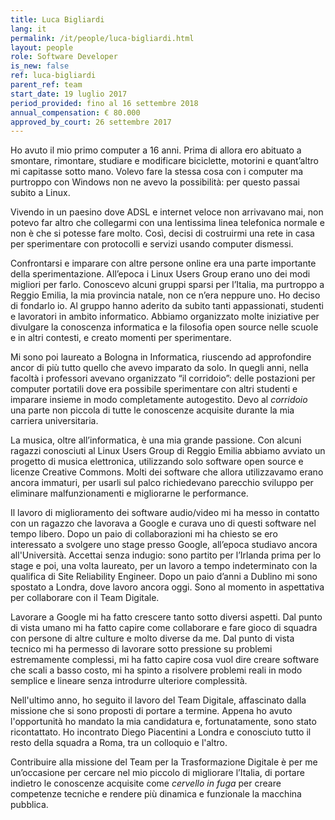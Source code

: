 ```yaml
---
title: Luca Bigliardi
lang: it
permalink: /it/people/luca-bigliardi.html
layout: people
role: Software Developer
is_new: false
ref: luca-bigliardi
parent_ref: team
start_date: 19 luglio 2017
period_provided: fino al 16 settembre 2018
annual_compensation: € 80.000
approved_by_court: 26 settembre 2017
---
```


Ho avuto il mio primo computer a 16 anni. Prima di allora ero abituato a
smontare, rimontare, studiare e modificare biciclette, motorini e quant’altro
mi capitasse sotto mano. Volevo fare la stessa cosa con i computer ma purtroppo
con Windows non ne avevo la possibilità: per questo passai subito a Linux.

Vivendo in un paesino dove ADSL e internet veloce non arrivavano mai, non
potevo far altro che collegarmi con una lentissima linea telefonica normale e
non è che si potesse fare molto. Così, decisi di costruirmi una rete in casa
per sperimentare con protocolli e servizi usando computer dismessi.

Confrontarsi e imparare con altre persone online era una parte importante della
sperimentazione. All’epoca i Linux Users Group erano uno dei modi migliori per
farlo. Conoscevo alcuni gruppi sparsi per l’Italia, ma purtroppo a Reggio
Emilia, la mia provincia natale, non ce n’era neppure uno. Ho deciso di
fondarlo io. Al gruppo hanno aderito da subito tanti appassionati, studenti e
lavoratori in ambito informatico. Abbiamo organizzato molte iniziative per
divulgare la conoscenza informatica e la filosofia open source nelle scuole e
in altri contesti, e creato momenti per sperimentare.

Mi sono poi laureato a Bologna in Informatica, riuscendo ad approfondire ancor
di più tutto quello che avevo imparato da solo. In quegli anni, nella facoltà i
professori avevano organizzato “il corridoio”: delle postazioni per computer
portatili dove era possibile sperimentare con altri studenti e imparare insieme
in modo completamente autogestito. Devo al _corridoio_ una parte non piccola di
tutte le conoscenze acquisite durante la mia carriera universitaria.

La musica, oltre all’informatica, è una mia grande passione. Con alcuni ragazzi
conosciuti al Linux Users Group di Reggio Emilia abbiamo avviato un progetto di
musica elettronica, utilizzando solo software open source e licenze Creative
Commons. Molti dei software che allora utilizzavamo erano ancora immaturi, per
usarli sul palco richiedevano parecchio sviluppo per eliminare malfunzionamenti
e migliorarne le performance.

Il lavoro di miglioramento dei software audio/video mi ha messo in contatto con
un ragazzo che lavorava a Google e curava uno di questi software nel tempo
libero. Dopo un paio di collaborazioni mi ha chiesto se ero interessato a
svolgere uno stage presso Google, all’epoca studiavo ancora all'Università.
Accettai senza indugio: sono partito per l’Irlanda prima per lo stage e poi,
una volta laureato, per un lavoro a tempo indeterminato con la qualifica di
Site Reliability Engineer. Dopo un paio d’anni a Dublino mi sono spostato a
Londra, dove lavoro ancora oggi. Sono al momento in aspettativa per collaborare
con il Team Digitale.

Lavorare a Google mi ha fatto crescere tanto sotto diversi aspetti. Dal punto
di vista umano mi ha fatto capire come collaborare e fare gioco di squadra con
persone di altre culture e molto diverse da me. Dal punto di vista tecnico mi
ha permesso di lavorare sotto pressione su problemi estremamente complessi, mi
ha fatto capire cosa vuol dire creare software che scali a basso costo, mi ha
spinto a risolvere problemi reali in modo semplice e lineare senza introdurre
ulteriore complessità.

Nell'ultimo anno, ho seguito il lavoro del Team Digitale, affascinato dalla
missione che si sono proposti di portare a termine. Appena ho avuto
l'opportunità ho mandato la mia candidatura e, fortunatamente, sono stato
ricontattato. Ho incontrato Diego Piacentini a Londra e conosciuto tutto il
resto della squadra a Roma, tra un colloquio e l'altro.

Contribuire alla missione del Team per la Trasformazione Digitale è per me
un’occasione per cercare nel mio piccolo di migliorare l’Italia, di portare
indietro le conoscenze acquisite come _cervello_ _in_ _fuga_ per creare
competenze tecniche e rendere più dinamica e funzionale la macchina pubblica.

